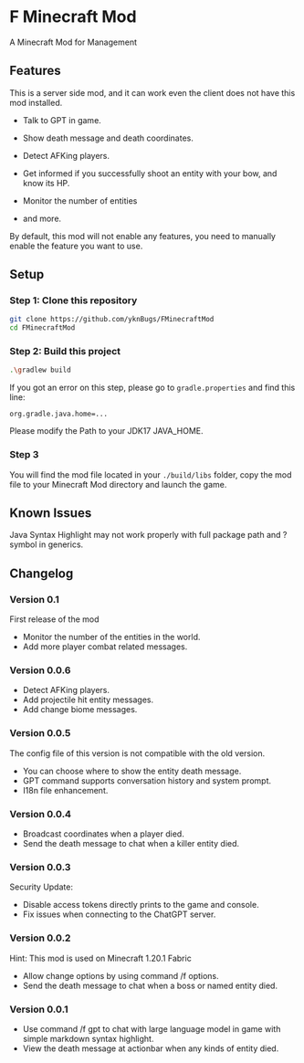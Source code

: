# F Minecraft Mod

A Minecraft Mod for Management

## Features

This is a server side mod, and it can work even the client does not have this mod installed.

- Talk to GPT in game.

- Show death message and death coordinates.

- Detect AFKing players.

- Get informed if you successfully shoot an entity with your bow, and know its HP.

- Monitor the number of entities

- and more.

By default, this mod will not enable any features, you need to manually enable the feature you want to use.

## Setup

### Step 1: Clone this repository

```bash
git clone https://github.com/yknBugs/FMinecraftMod
cd FMinecraftMod
```

### Step 2: Build this project

```bash
.\gradlew build
```

If you got an error on this step, please go to `gradle.properties` and find this line:

```text
org.gradle.java.home=...
```

Please modify the Path to your JDK17 JAVA_HOME.

### Step 3

You will find the mod file located in your `./build/libs` folder, copy the mod file to your Minecraft Mod directory and launch the game.

## Known Issues

Java Syntax Highlight may not work properly with full package path and ? symbol in generics.

## Changelog

### Version 0.1

First release of the mod

- Monitor the number of the entities in the world.
- Add more player combat related messages.

### Version 0.0.6

- Detect AFKing players.
- Add projectile hit entity messages.
- Add change biome messages.

### Version 0.0.5

The config file of this version is not compatible with the old version.

- You can choose where to show the entity death message.
- GPT command supports conversation history and system prompt.
- I18n file enhancement.

### Version 0.0.4

- Broadcast coordinates when a player died.
- Send the death message to chat when a killer entity died.

### Version 0.0.3

Security Update:

- Disable access tokens directly prints to the game and console.
- Fix issues when connecting to the ChatGPT server.

### Version 0.0.2

Hint: This mod is used on Minecraft 1.20.1 Fabric

- Allow change options by using command /f options.
- Send the death message to chat when a boss or named entity died.

### Version 0.0.1

- Use command /f gpt to chat with large language model in game with simple markdown syntax highlight.
- View the death message at actionbar when any kinds of entity died.
